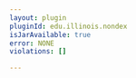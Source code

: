 ```yaml
---
layout: plugin
pluginId: edu.illinois.nondex
isJarAvailable: true
error: NONE
violations: []

---
```

